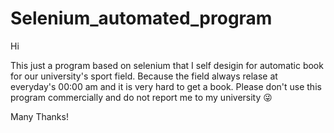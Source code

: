 # Selenium_automated_program
Hi 

This just a program based on selenium that I self desigin for automatic book for our university's sport field.
Because the field always relase at everyday's 00:00 am and it is very hard to get a book.
Please don't use this program commercially and do not report me to my university :stuck_out_tongue_winking_eye:

Many Thanks!
